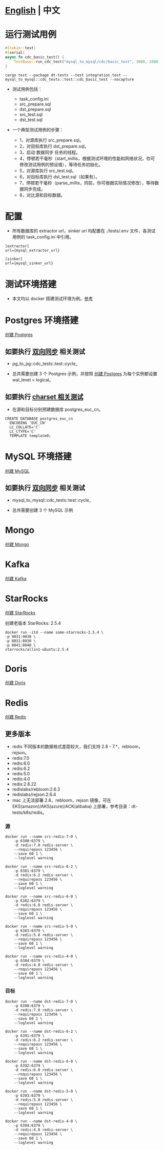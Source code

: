 # [English](README.md) | 中文

# 运行测试用例
```rust
#[tokio::test]
#[serial]
async fn cdc_basic_test() {
    TestBase::run_cdc_test("mysql_to_mysql/cdc/basic_test", 3000, 2000).await;
}
```

```
cargo test --package dt-tests --test integration_test -- mysql_to_mysql::cdc_tests::test::cdc_basic_test --nocapture 
```

- 测试用例包括：
  - task_config.ini
  - src_prepare.sql
  - dst_prepare.sql
  - src_test.sql
  - dst_test.sql

- 一个典型测试用例的步骤：
  - 1，对源库执行 src_prepare.sql。
  - 2，对目标库执行 dst_prepare.sql。
  - 3，启动 数据同步 任务的线程。
  - 4，停顿若干毫秒（start_millis，根据测试环境的性能和网络状况，你可修改测试用例的预设值），等待任务初始化。
  - 5，对源库执行 src_test.sql。
  - 6，对目标库执行 dst_test.sql（如果有）。
  - 7，停顿若干毫秒（parse_millis，同前，你可根据实际情况修改），等待数据同步完成。
  - 8，对比源和目标数据。

# 配置
- 所有数据库的 extractor url，sinker url 均配置在 ./tests/.env 文件，各测试用例的 task_config.ini 中引用。

```
[extractor]
url={mysql_extractor_url}

[sinker]
url={mysql_sinker_url}
```

# 测试环境搭建

- 本文均以 docker 搭建测试环境为例。[参考](/docs/en/tutorial/prerequisites.md)

# Postgres 环境搭建

[创建 Postgres](/docs/en/tutorial/pg_to_pg.md)

## 如要执行 [双向同步](/docs/zh/cdc/two_way.md) 相关测试
- pg_to_pg::cdc_tests::test::cycle_

- 总共需要创建 3 个 Postgres 示例，并按照 [创建 Postgres](/docs/en/tutorial/pg_to_pg.md) 为每个实例都设置 wal_level = logical。

## 如要执行 [charset 相关测试](../dt-tests/tests/pg_to_pg/snapshot/charset_euc_cn_test)
- 在源和目标分别预建数据库 postgres_euc_cn。

```
CREATE DATABASE postgres_euc_cn
  ENCODING 'EUC_CN'
  LC_COLLATE='C'
  LC_CTYPE='C'
  TEMPLATE template0;
```

# MySQL 环境搭建
[创建 MySQL](/docs/en/tutorial/mysql_to_mysql.md)

## 如要执行 [双向同步](/docs/zh/cdc/two_way.md) 相关测试
- mysql_to_mysql::cdc_tests::test::cycle_

- 总共需要创建 3 个 MySQL 示例

# Mongo
[创建 Mongo](/docs/en/tutorial/mongo_to_mongo.md)

# Kafka
[创建 Kafka](/docs/en/tutorial/mysql_to_kafka_consumer.md)

# StarRocks
[创建 StarRocks](/docs/en/tutorial/mysql_to_starrocks.md)

创建老版本 StarRocks: 2.5.4

```
docker run -itd --name some-starrocks-2.5.4 \
-p 9031:9030 \
-p 8031:8030 \
-p 8041:8040 \
starrocks/allin1-ubuntu:2.5.4
```

# Doris
[创建 Doris](/docs/en/tutorial/mysql_to_doris.md)

# Redis
[创建 Redis](/docs/en/tutorial/redis_to_redis.md)

## 更多版本

- redis 不同版本的数据格式差距较大，我们支持 2.8 - 7.*，rebloom，rejson。
- redis:7.0
- redis:6.0
- redis:6.2
- redis:5.0
- redis:4.0
- redis:2.8.22
- redislabs/rebloom:2.6.3
- redislabs/rejson:2.6.4
- mac 上无法部署 2.8，rebloom，rejson 镜像，可在 EKS(amazon)/AKS(azure)/ACK(alibaba) 上部署，参考目录：dt-tests/k8s/redis。

### 源

```
docker run --name src-redis-7-0 \
    -p 6380:6379 \
    -d redis:7.0 redis-server \
    --requirepass 123456 \
    --save 60 1 \
    --loglevel warning

docker run --name src-redis-6-2 \
    -p 6381:6379 \
    -d redis:6.2 redis-server \
    --requirepass 123456 \
    --save 60 1 \
    --loglevel warning

docker run --name src-redis-6-0 \
    -p 6382:6379 \
    -d redis:6.0 redis-server \
    --requirepass 123456 \
    --save 60 1 \
    --loglevel warning

docker run --name src-redis-5-0 \
    -p 6383:6379 \
    -d redis:5.0 redis-server \
    --requirepass 123456 \
    --save 60 1 \
    --loglevel warning

docker run --name src-redis-4-0 \
    -p 6384:6379 \
    -d redis:4.0 redis-server \
    --requirepass 123456 \
    --save 60 1 \
    --loglevel warning
```

### 目标

```
docker run --name dst-redis-7-0 \
    -p 6390:6379 \
    -d redis:7.0 redis-server \
    --requirepass 123456 \
    --save 60 1 \
    --loglevel warning

docker run --name dst-redis-6-2 \
    -p 6391:6379 \
    -d redis:6.2 redis-server \
    --requirepass 123456 \
    --save 60 1 \
    --loglevel warning

docker run --name dst-redis-6-0 \
    -p 6392:6379 \
    -d redis:6.0 redis-server \
    --requirepass 123456 \
    --save 60 1 \
    --loglevel warning

docker run --name dst-redis-5-0 \
    -p 6393:6379 \
    -d redis:5.0 redis-server \
    --requirepass 123456 \
    --save 60 1 \
    --loglevel warning

docker run --name dst-redis-4-0 \
    -p 6394:6379 \
    -d redis:4.0 redis-server \
    --requirepass 123456 \
    --save 60 1 \
    --loglevel warning
```